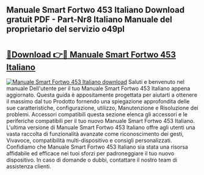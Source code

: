 ## Manuale Smart Fortwo 453 Italiano Download gratuit PDF - Part-Nr8 Italiano Manuale del proprietario del servizio o49pl

# <h2><a href="http://dfbaki.blite.top/?on=Manuale+Smart+Fortwo+453+Italiano">🔗Download 👉🔴 Manuale Smart Fortwo 453 Italiano</a></h2>

[![Manuale Smart Fortwo 453 Italiano download](https://i.imgur.com/lujVjoI.png)](http://dfbaki.blite.top/?on=Manuale+Smart+Fortwo+453+Italiano)
Saluti e benvenuto nel manuale Dell'utente per il tuo Manuale Smart Fortwo 453 Italiano appena aggiornato. Questa guida è appositamente progettata per aiutarti a ottenere il massimo dal tuo Prodotto fornendo una spiegazione approfondita delle sue caratteristiche, configurazione, utilizzo, Manutenzione e Risoluzione dei problemi. Accessori compatibili questa sezione elenca gli accessori e le periferiche compatibili per il tuo nuovo Manuale Smart Fortwo 453 Italiano. L'ultima versione di Manuale Smart Fortwo 453 Italiano offre agli utenti una vasta raccolta di funzionalità avanzate come riconoscimento dei gesti, Vivavoce, compatibilità multi-dispositivo e consigli personalizzati. Confidiamo che Manuale Smart Fortwo 453 Italiano sia stata una risorsa affidabile ed efficace nei tuoi sforzi per padroneggiare il tuo nuovo dispositivo. In caso di domande o dubbi, contattare il nostro team di assistenza clienti.
